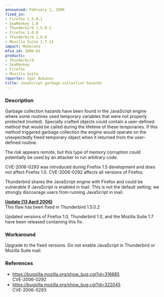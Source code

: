 ```yaml
---
announced: February 1, 2006
fixed_in:
- Firefox 1.5.0.1
- SeaMonkey 1.0
- Thunderbird 1.5.0.2
- Firefox 1.0.8
- Thunderbird 1.0.8
- Mozilla Suite 1.7.13
impact: Moderate
mfsa_id: 2006-01
products:
- Thunderbird
- SeaMonkey
- Firefox
- Mozilla Suite
reporter: Igor Bukanov
title: JavaScript garbage-collection hazards
---
```


<h3>Description</h3>

<p>Garbage collection hazards have been found in the JavaScript
engine where some routines used temporary variables
that were not properly protected (rooted). Specially crafted objects
could contain a user-defined method that would be called during
the lifetime of these temporaries. If this method triggered
garbage collection the engine would operate on the unexpectedly freed
temporary object when it returned from the user-defined routine.</p>

<p>The risk appears remote, but this type of memory corruption could
potentially be used by an attacker to run arbitrary code.</p>

<p>CVE-2006-0293 was introduced during Firefox 1.5 development and does not
affect Firefox 1.0. CVE-2006-0292 affects all versions of Firefox.</p>

<p class="note">Thunderbird shares the JavaScript engine with Firefox
and could be vulnerable if JavaScript is enabled in mail. This is not
the default setting; we strongly discourage users from running
JavaScript in mail.</p>

<p><strong style="text-decoration: underline;">Update (13 April 2006)</strong><br/>
This flaw has been fixed in Thunderbird 1.5.0.2</p>

<p>Updated versions of Firefox 1.0, Thunderbird 1.0, and the Mozilla Suite 1.7
have been released containing this fix.</p>

<h3>Workaround</h3>

<p>Upgrade to the fixed versions. Do not enable JavaScript in Thunderbird
or Mozilla Suite mail.</p>

<h3>References</h3>

<ul>
<li><a href="https://bugzilla.mozilla.org/show_bug.cgi?id=316885">
https://bugzilla.mozilla.org/show_bug.cgi?id=316885</a><br/>
CVE-2006-0292</li>
<li><a href="https://bugzilla.mozilla.org/show_bug.cgi?id=322045">
https://bugzilla.mozilla.org/show_bug.cgi?id=322045</a><br/>
CVE-2006-0293</li>
</ul>



